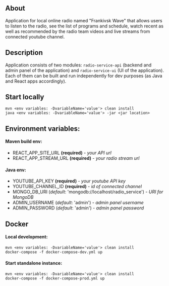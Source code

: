 ## About
Application for local online radio named "Frankivsk Wave"
that allows users to listen to the radio, see the list of programs and schedule,
watch recent as well as recommended by the radio team videos
 and live streams from connected youtube channel.

## Description
Application consists of two modules: `radio-service-api`
(backend and admin panel of the application) and `radio-service-ui`
(UI of the application).
Each of them can be built and run independently for dev purposes
(as Java and React apps accordingly).

## Start locally
```
mvn <env variables: -DvariableName='value'> clean install
java <env variables: -DvariableName='value'> -jar <jar location>
```
## Environment variables:

#### Maven build env:
- REACT_APP_SITE_URL **(required)** - _your API url_
- REACT_APP_STREAM_URL **(required)** - _your radio stream url_

#### Java env:
- YOUTUBE_API_KEY **(required)** - _your youtube API key_
- YOUTUBE_CHANNEL_ID **(required)** - _id of connected channel_
- MONGO_DB_URI (_default_: 'mongodb://localhost/radio_service') - _URI for MongoDB_
- ADMIN_USERNAME (_default_: 'admin') - _admin panel username_
- ADMIN_PASSWORD (_default_: 'admin') - _admin panel password_

## Docker

#### Local development:
```
mvn <env variables: -DvariableName='value'> clean install
docker-compose -f docker-compose-dev.yml up
```

#### Start standalone instance:
```
mvn <env variables: -DvariableName='value'> clean install
docker-compose -f docker-compose-prod.yml up
```